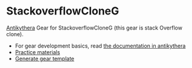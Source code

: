 # StackoverflowCloneG

[Antikythera](https://github.com/access-company/antikythera) Gear for StackoverflowCloneG (this gear is stack Overflow clone).

- For gear development basics, read [the documentation in antikythera](https://hexdocs.pm/antikythera/gear_developers.html#content)
- [Practice materials](./doc/training/practical_training.md)
- [Generate gear template](./script/README.md)

